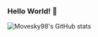 ### Hello World! 👋

![Movesky98's GitHub stats](https://github-readme-stats.vercel.app/api?username=Movesky98&show_icons=true&theme=transparent)
<!--
**Movesky98/Movesky98** is a ✨ _special_ ✨ repository because its `README.md` (this file) appears on your GitHub profile.

Here are some ideas to get you started:

- 🔭 I’m currently working on ...
- 🌱 I’m currently learning ...
- 👯 I’m looking to collaborate on ...
- 🤔 I’m looking for help with ...
- 💬 Ask me about ...
- 📫 How to reach me: ...
- 😄 Pronouns: ...
- ⚡ Fun fact: ...
-->
